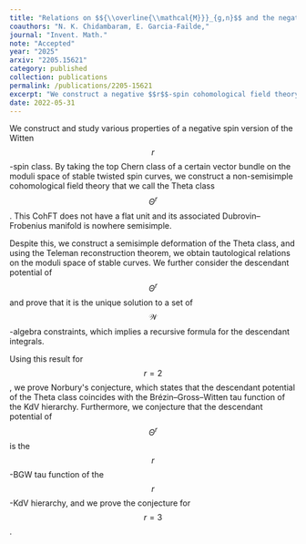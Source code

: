 ```yaml
---
title: "Relations on $${\\overline{\\mathcal{M}}}_{g,n}$$ and the negative $$r$$-spin Witten conjecture"
coauthors: "N. K. Chidambaram, E. Garcia-Failde,"
journal: "Invent. Math."
note: "Accepted"
year: "2025"
arxiv: "2205.15621"
category: published
collection: publications
permalink: /publications/2205-15621
excerpt: "We construct a negative $$r$$-spin cohomological field theory, the $$r$$-spin Theta-class, prove topological recursion and $${\\mathcal{W}}$$-constraints, and derive tautological relations via Teleman's classification."
date: 2022-05-31
---
```


We construct and study various properties of a negative spin version of the Witten $$r$$-spin class. By taking the top Chern class of a certain vector bundle on the moduli space of stable twisted spin curves, we construct a non-semisimple cohomological field theory that we call the Theta class $$\Theta^r$$. This CohFT does not have a flat unit and its associated Dubrovin–Frobenius manifold is nowhere semisimple.

Despite this, we construct a semisimple deformation of the Theta class, and using the Teleman reconstruction theorem, we obtain tautological relations on the moduli space of stable curves. We further consider the descendant potential of $$\Theta^r$$ and prove that it is the unique solution to a set of $$\mathcal{W}$$-algebra constraints, which implies a recursive formula for the descendant integrals.

Using this result for $$r = 2$$, we prove Norbury's conjecture, which states that the descendant potential of the Theta class coincides with the Brézin–Gross–Witten tau function of the KdV hierarchy. Furthermore, we conjecture that the descendant potential of $$\Theta^r$$ is the $$r$$-BGW tau function of the $$r$$-KdV hierarchy, and we prove the conjecture for $$r = 3$$.